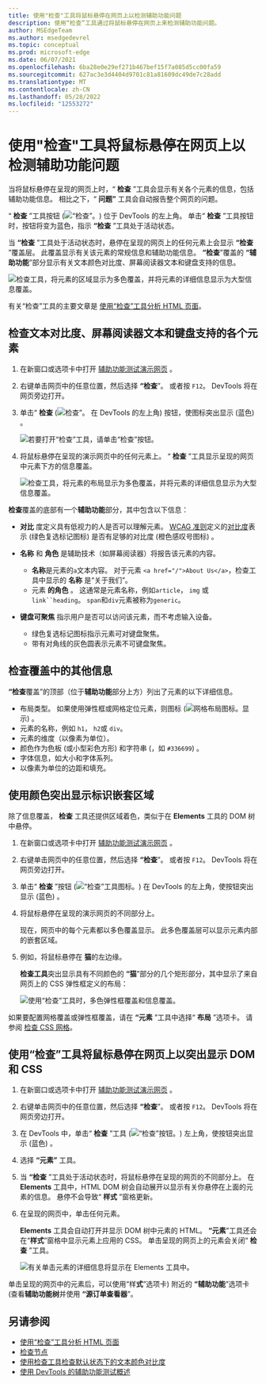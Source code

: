 ```yaml
---
title: 使用"检查"工具将鼠标悬停在网页上以检测辅助功能问题
description: 使用“检查”工具通过将鼠标悬停在网页上来检测辅助功能问题。
author: MSEdgeTeam
ms.author: msedgedevrel
ms.topic: conceptual
ms.prod: microsoft-edge
ms.date: 06/07/2021
ms.openlocfilehash: 6ba28e0e29ef271b467bef15f7a085d5cc00fa59
ms.sourcegitcommit: 627ac3e3d4404d9701c81a81609dc49de7c28add
ms.translationtype: MT
ms.contentlocale: zh-CN
ms.lasthandoff: 05/28/2022
ms.locfileid: "12553272"
---
```

# <a name="use-the-inspect-tool-to-detect-accessibility-issues-by-hovering-over-the-webpage"></a>使用"检查"工具将鼠标悬停在网页上以检测辅助功能问题

当将鼠标悬停在呈现的网页上时，“ **检查** ”工具会显示有关各个元素的信息，包括辅助功能信息。
相比之下，“ **问题”** 工具会自动报告整个网页的问题。

“ **检查** ”工具按钮 (![“检查”。](../media/inspect-tool-icon-light-theme.png)) 位于 DevTools 的左上角。  单击“ **检查** ”工具按钮时，按钮将变为蓝色，指示 **“检查** ”工具处于活动状态。

当 **“检查** ”工具处于活动状态时，悬停在呈现的网页上的任何元素上会显示 **“检查** ”覆盖层。 此覆盖显示有关该元素的常规信息和辅助功能信息。  **“检查**”覆盖的 **“辅助功能**”部分显示有关文本颜色对比度、屏幕阅读器文本和键盘支持的信息。

![检查工具，将元素的区域显示为多色覆盖，并将元素的详细信息显示为大型信息覆盖。](../media/a11y-testing-basics-inspector-overlay.msft.png)

有关“检查”工具的主要文章是 [使用“检查”工具分析 HTML 页面](../css/inspect.md)。


<!-- ====================================================================== -->
## <a name="check-individual-elements-for-text-contrast-screen-reader-text-and-keyboard-support"></a>检查文本对比度、屏幕阅读器文本和键盘支持的各个元素

<!-- Inspect tool: Accessibility section of overlay -->

1. 在新窗口或选项卡中打开 [辅助功能测试演示网页](https://microsoftedge.github.io/Demos/devtools-a11y-testing/) 。

1. 右键单击网页中的任意位置，然后选择 **“检查**”。  或者按 `F12`。  DevTools 将在网页旁边打开。

1. 单击“ **检查** (![检查”。](../media/inspect-tool-icon-light-theme.png) 在 DevTools 的左上角) 按钮，使图标突出显示 (蓝色) 。

   ![若要打开“检查”工具，请单击“检查”按钮。](../media/a11y-testing-basics-inspector.msft.png)

1. 将鼠标悬停在呈现的演示网页中的任何元素上。  “ **检查** ”工具显示呈现的网页中元素下方的信息覆盖。

   ![检查工具，将元素的布局显示为多色覆盖，并将元素的详细信息显示为大型信息覆盖。](../media/a11y-testing-basics-inspector-overlay.msft.png)

**检查**覆盖的底部有一个**辅助功能**部分，其中包含以下信息：

*  **对比** 度定义具有低视力的人是否可以理解元素。  [WCAG 准则](https://www.w3.org/TR/WCAG21/)定义的[对比度](https://www.w3.org/TR/WCAG21/#dfn-contrast-ratio)表示 (绿色复选标记图标) 是否有足够的对比度 (橙色感叹号图标) 。

*  **名称** 和 **角色** 是辅助技术（如屏幕阅读器）将报告该元素的内容。
    *  **名称**是元素的`a`文本内容。  对于元素 `<a href="/">About Us</a>`，检查工具中显示的 **名称** 是“关于我们”。
    *  元素 **的角色** 。  这通常是元素名称，例如`article`， `img` 或 `link``heading`。  `span`和`div`元素被称为`generic`。

*  **键盘可聚焦** 指示用户是否可以访问该元素，而不考虑输入设备。
    *  绿色复选标记图标指示元素可对键盘聚焦。
    *  带有对角线的灰色圆表示元素不可键盘聚焦。


<!-- ====================================================================== -->
## <a name="additional-information-in-the-inspect-overlay"></a>检查覆盖中的其他信息

<!-- general info about the Inspect tool, not particularly focused on accessibility -->

**“检查**覆盖”的顶部（位于**辅助功能**部分上方）列出了元素的以下详细信息。

*  布局类型。 如果使用弹性框或网格定位元素，则图标 (![网格布局图标。](../media/grid-icon.msft.png)显示) 。
*  元素的名称，例如 `h1`， `h2`或 `div`。
*  元素的维度（以像素为单位）。
*  颜色作为色板 (或小型彩色方形) 和字符串 (，如 `#336699`) 。
*  字体信息，如大小和字体系列。
*  以像素为单位的边距和填充。


<!-- ====================================================================== -->
## <a name="identify-nested-regions-using-color-highlighting"></a>使用颜色突出显示标识嵌套区域

<!-- general info about the Inspect tool, not particularly focused on accessibility -->

除了信息覆盖， **检查** 工具还提供区域着色，类似于在 **Elements** 工具的 DOM 树中悬停。

1. 在新窗口或选项卡中打开 [辅助功能测试演示网页](https://microsoftedge.github.io/Demos/devtools-a11y-testing/) 。

1. 右键单击网页中的任意位置，然后选择 **“检查**”。  或者按 `F12`。  DevTools 将在网页旁边打开。

1. 单击“ **检查** ”按钮 (![“检查”工具图标。](../media/inspect-tool-icon-light-theme.png)) 在 DevTools 的左上角，使按钮突出显示 (蓝色) 。

1. 将鼠标悬停在呈现的演示网页的不同部分上。

   现在，网页中的每个元素都以多色覆盖显示。 此多色覆盖层可以显示元素内部的嵌套区域。

1. 例如，将鼠标悬停在 **猫**的左边缘。

   **检查工具**突出显示具有不同颜色的 **“猫**”部分的几个矩形部分，其中显示了来自网页上的 CSS 弹性框定义的布局：

   ![使用“检查”工具时，多色弹性框覆盖和信息覆盖。](../media/inspect-tool-flexbox-overlay.msft.png)

如果要配置网格覆盖或弹性框覆盖，请在 **“元素** ”工具中选择“ **布局** ”选项卡。 请参阅 [检查 CSS 网格](..\css\grid.md)。


<!-- ====================================================================== -->
## <a name="use-the-inspect-tool-to-hover-over-the-webpage-to-highlight-the-dom-and-css"></a>使用“检查”工具将鼠标悬停在网页上以突出显示 DOM 和 CSS

<!-- general info about the Inspect tool, not particularly focused on accessibility -->

1. 在新窗口或选项卡中打开 [辅助功能测试演示网页](https://microsoftedge.github.io/Demos/devtools-a11y-testing/) 。

1. 右键单击网页中的任意位置，然后选择 **“检查**”。  或者按 `F12`。  DevTools 将在网页旁边打开。

1. 在 DevTools 中，单击“ **检查** ”工具 (![“检查”按钮。](../media/inspect-tool-icon-light-theme.png)) 左上角，使按钮突出显示 (蓝色) 。

1. 选择 **“元素”** 工具。

1. 当 **“检查** ”工具处于活动状态时，将鼠标悬停在呈现的网页的不同部分上。  在 **Elements** 工具中，HTML DOM 树会自动展开以显示有关你悬停在上面的元素的信息。  悬停不会导致“ **样式** ”窗格更新。

1. 在呈现的网页中，单击任何元素。

   **Elements** 工具会自动打开并显示 DOM 树中元素的 HTML。  **“元素**”工具还会在“**样式**”窗格中显示元素上应用的 CSS。  单击呈现的网页上的元素会关闭“ **检查** ”工具。

   ![有关单击元素的详细信息将显示在 Elements 工具中。](../media/a11y-testing-basics-inspector-selected-element.msft.png)

单击呈现的网页中的元素后，可以使用“样**式**”选项卡) 附近的 **“辅助功能**”选项卡 (查看**辅助功能树**并使用 **“源订单查看器**”。


<!-- ====================================================================== -->
## <a name="see-also"></a>另请参阅

*  [使用“检查”工具分析 HTML 页面](../css/inspect.md)
*  [检查节点](../dom/index.md#inspect-a-node)
*  [使用检查工具检查默认状态下的文本颜色对比度](test-inspect-text-contrast.md)
*  [使用 DevTools 的辅助功能测试概述](accessibility-testing-in-devtools.md)
